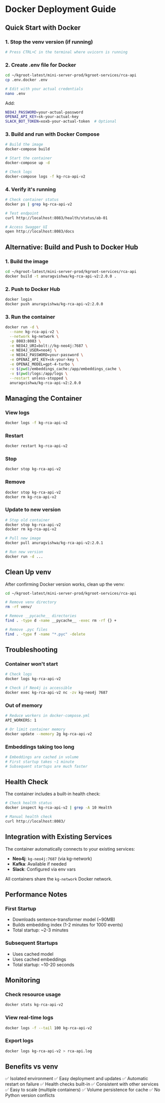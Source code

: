 # Docker Deployment Guide

## Quick Start with Docker

### 1. Stop the venv version (if running)

```bash
# Press CTRL+C in the terminal where uvicorn is running
```

### 2. Create .env file for Docker

```bash
cd ~/kgroot-latest/mini-server-prod/kgroot-services/rca-api
cp .env.docker .env

# Edit with your actual credentials
nano .env
```

Add:
```bash
NEO4J_PASSWORD=your-actual-password
OPENAI_API_KEY=sk-your-actual-key
SLACK_BOT_TOKEN=xoxb-your-actual-token  # Optional
```

### 3. Build and run with Docker Compose

```bash
# Build the image
docker-compose build

# Start the container
docker-compose up -d

# Check logs
docker-compose logs -f kg-rca-api-v2
```

### 4. Verify it's running

```bash
# Check container status
docker ps | grep kg-rca-api-v2

# Test endpoint
curl http://localhost:8083/health/status/ab-01

# Access Swagger UI
open http://localhost:8083/docs
```

## Alternative: Build and Push to Docker Hub

### 1. Build the image

```bash
cd ~/kgroot-latest/mini-server-prod/kgroot-services/rca-api
docker build -t anuragvishwa/kg-rca-api-v2:2.0.0 .
```

### 2. Push to Docker Hub

```bash
docker login
docker push anuragvishwa/kg-rca-api-v2:2.0.0
```

### 3. Run the container

```bash
docker run -d \
  --name kg-rca-api-v2 \
  --network kg-network \
  -p 8083:8083 \
  -e NEO4J_URI=bolt://kg-neo4j:7687 \
  -e NEO4J_USER=neo4j \
  -e NEO4J_PASSWORD=your-password \
  -e OPENAI_API_KEY=sk-your-key \
  -e OPENAI_MODEL=gpt-4-turbo \
  -v $(pwd)/embeddings_cache:/app/embeddings_cache \
  -v $(pwd)/logs:/app/logs \
  --restart unless-stopped \
  anuragvishwa/kg-rca-api-v2:2.0.0
```

## Managing the Container

### View logs
```bash
docker logs -f kg-rca-api-v2
```

### Restart
```bash
docker restart kg-rca-api-v2
```

### Stop
```bash
docker stop kg-rca-api-v2
```

### Remove
```bash
docker stop kg-rca-api-v2
docker rm kg-rca-api-v2
```

### Update to new version
```bash
# Stop old container
docker stop kg-rca-api-v2
docker rm kg-rca-api-v2

# Pull new image
docker pull anuragvishwa/kg-rca-api-v2:2.0.1

# Run new version
docker run -d ...
```

## Clean Up venv

After confirming Docker version works, clean up the venv:

```bash
cd ~/kgroot-latest/mini-server-prod/kgroot-services/rca-api

# Remove venv directory
rm -rf venv/

# Remove __pycache__ directories
find . -type d -name __pycache__ -exec rm -rf {} +

# Remove .pyc files
find . -type f -name "*.pyc" -delete
```

## Troubleshooting

### Container won't start
```bash
# Check logs
docker logs kg-rca-api-v2

# Check if Neo4j is accessible
docker exec kg-rca-api-v2 nc -zv kg-neo4j 7687
```

### Out of memory
```bash
# Reduce workers in docker-compose.yml
API_WORKERS: 1

# Or limit container memory
docker update --memory 2g kg-rca-api-v2
```

### Embeddings taking too long
```bash
# Embeddings are cached in volume
# First startup takes ~1 minute
# Subsequent startups are much faster
```

## Health Check

The container includes a built-in health check:

```bash
# Check health status
docker inspect kg-rca-api-v2 | grep -A 10 Health

# Manual health check
curl http://localhost:8083/
```

## Integration with Existing Services

The container automatically connects to your existing services:

- **Neo4j**: `kg-neo4j:7687` (via kg-network)
- **Kafka**: Available if needed
- **Slack**: Configured via env vars

All containers share the `kg-network` Docker network.

## Performance Notes

### First Startup
- Downloads sentence-transformer model (~90MB)
- Builds embedding index (1-2 minutes for 1000 events)
- Total startup: ~2-3 minutes

### Subsequent Startups
- Uses cached model
- Uses cached embeddings
- Total startup: ~10-20 seconds

## Monitoring

### Check resource usage
```bash
docker stats kg-rca-api-v2
```

### View real-time logs
```bash
docker logs -f --tail 100 kg-rca-api-v2
```

### Export logs
```bash
docker logs kg-rca-api-v2 > rca-api.log
```

## Benefits vs venv

✅ Isolated environment
✅ Easy deployment and updates
✅ Automatic restart on failure
✅ Health checks built-in
✅ Consistent with other services
✅ Easy to scale (multiple containers)
✅ Volume persistence for cache
✅ No Python version conflicts
